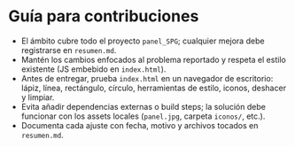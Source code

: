 # Guía para contribuciones

- El ámbito cubre todo el proyecto `panel_SPG`; cualquier mejora debe registrarse en `resumen.md`.
- Mantén los cambios enfocados al problema reportado y respeta el estilo existente (JS embebido en `index.html`).
- Antes de entregar, prueba `index.html` en un navegador de escritorio: lápiz, línea, rectángulo, círculo, herramientas de estilo, iconos, deshacer y limpiar.
- Evita añadir dependencias externas o build steps; la solución debe funcionar con los assets locales (`panel.jpg`, carpeta `iconos/`, etc.).
- Documenta cada ajuste con fecha, motivo y archivos tocados en `resumen.md`.
